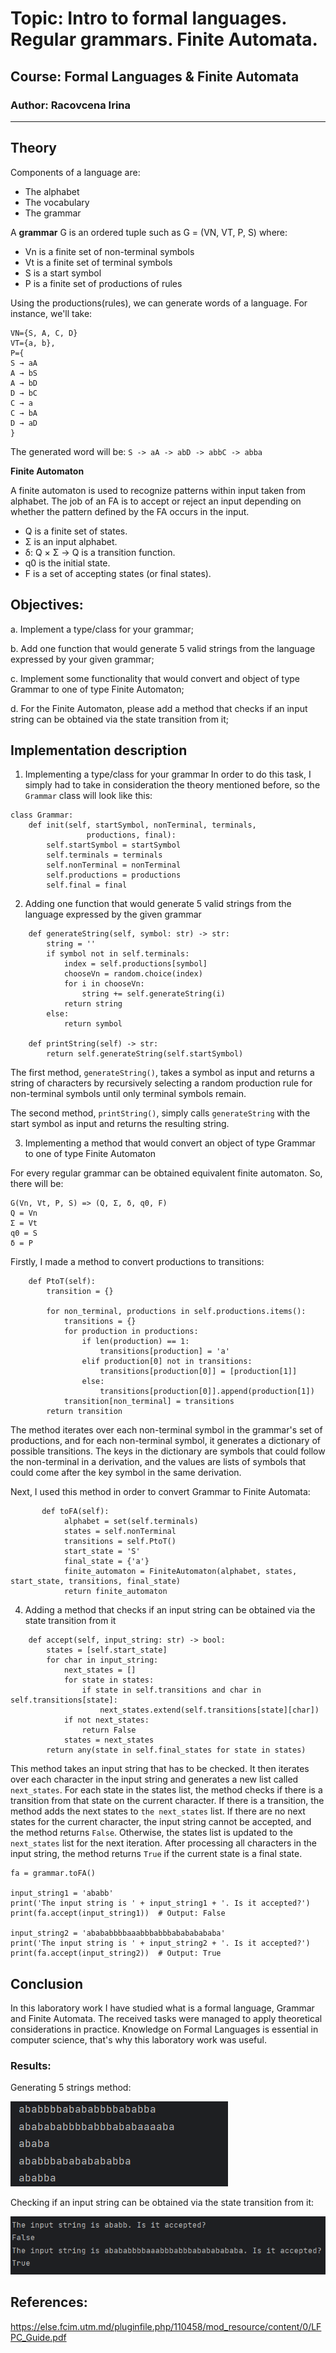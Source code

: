 # Topic: Intro to formal languages. Regular grammars. Finite Automata.
## Course: Formal Languages & Finite Automata
### Author: Racovcena Irina
____
## Theory
Components of a language are:
* The alphabet
* The vocabulary
* The grammar

A **grammar** G is an ordered tuple such as G = (VN, VT, P, S)
where:
* Vn is a finite set of non-terminal symbols
* Vt is a finite set of terminal symbols
* S is a start symbol
* P is a finite set of productions of rules

Using the productions(rules), we can generate words of a language.
For instance, we'll take:
```
VN={S, A, C, D}
VT={a, b},
P={
S → aA     
A → bS    
A → bD   
D → bC    
C → a   
C → bA   
D → aD
}
```
The generated word will be:
`S -> aA -> abD -> abbC -> abba`

**Finite Automaton**

A finite automaton is used to recognize patterns within input taken from alphabet. The job of an FA is to accept or reject an input depending on whether the pattern defined by the FA occurs in the input.
- Q is a finite set of states.
- Σ is an input alphabet.
- δ: Q × Σ → Q is a transition function.
- q0 is the initial state.
- F is a set of accepting states (or final states).


## Objectives:
a. Implement a type/class for your grammar;

b. Add one function that would generate 5 valid strings from the language expressed by your given grammar;

c. Implement some functionality that would convert and object of type Grammar to one of type Finite Automaton;

d. For the Finite Automaton, please add a method that checks if an input string can be obtained via the state transition from it;

## Implementation description
1. Implementing a type/class for your grammar
In order to do this task, I simply had to take in consideration the theory mentioned before, so the `Grammar` class will look like this:
```
class Grammar:
    def init(self, startSymbol, nonTerminal, terminals,
                 productions, final):
        self.startSymbol = startSymbol
        self.terminals = terminals
        self.nonTerminal = nonTerminal
        self.productions = productions
        self.final = final
```
2.  Adding one function that would generate 5 valid strings from the language expressed by the given grammar
```
    def generateString(self, symbol: str) -> str:
        string = ''
        if symbol not in self.terminals:
            index = self.productions[symbol]
            chooseVn = random.choice(index)
            for i in chooseVn:
                string += self.generateString(i)
            return string
        else:
            return symbol

    def printString(self) -> str:
        return self.generateString(self.startSymbol)
```
The first method, `generateString()`, takes a symbol as input and returns a string of characters by recursively selecting a random production rule for non-terminal symbols until only terminal symbols remain.

The second method, `printString()`, simply calls `generateString` with the start symbol as input and returns the resulting string.


3. Implementing a method that would convert an object of type Grammar to one of type Finite Automaton

For every regular grammar can be obtained equivalent finite
automaton. So, there will be:

```
G(Vn, Vt, P, S) => (Q, Σ, δ, q0, F) 
Q = Vn
Σ = Vt
q0 = S
δ = P
```
Firstly, I made a method to convert productions to transitions:
```
    def PtoT(self):
        transition = {}

        for non_terminal, productions in self.productions.items():
            transitions = {}
            for production in productions:
                if len(production) == 1:
                    transitions[production] = 'a'
                elif production[0] not in transitions:
                    transitions[production[0]] = [production[1]]
                else:
                    transitions[production[0]].append(production[1])
            transition[non_terminal] = transitions
        return transition
```
The method iterates over each non-terminal symbol in the grammar's set of productions, and for each non-terminal symbol, it generates a dictionary of possible transitions. The keys in the dictionary are symbols that could follow the non-terminal in a derivation, and the values are lists of symbols that could come after the key symbol in the same derivation.

Next, I used this method in order to convert Grammar to Finite Automata:

```
       def toFA(self):
            alphabet = set(self.terminals)
            states = self.nonTerminal
            transitions = self.PtoT()
            start_state = 'S'
            final_state = {'a'}
            finite_automaton = FiniteAutomaton(alphabet, states, start_state, transitions, final_state)
            return finite_automaton
```
4. Adding a method that checks if an input string can be obtained via the state transition from it
```    
    def accept(self, input_string: str) -> bool:
        states = [self.start_state]
        for char in input_string:
            next_states = []
            for state in states:
                if state in self.transitions and char in self.transitions[state]:
                    next_states.extend(self.transitions[state][char])
            if not next_states:
                return False
            states = next_states
        return any(state in self.final_states for state in states)
```

This method takes an input string that has to be checked. 
It then iterates over each character in the input string and 
generates a new list called `next_states`. For each state in the 
states list, the method checks if there is a transition from 
that state on the current character. If there is a transition, 
the method adds the next states to `the next_states` list. 
If there are no next states for the current character, 
the input string cannot be accepted, and the method 
returns `False`. Otherwise, the states list is updated to 
the `next_states` list for the next iteration.
After processing all characters in the input string, 
the method returns `True` if the current state is a final state.

```
fa = grammar.toFA()

input_string1 = 'ababb'
print('The input string is ' + input_string1 + '. Is it accepted?')
print(fa.accept(input_string1))  # Output: False

input_string2 = 'abababbbbaaabbbabbbabababababa'
print('The input string is ' + input_string2 + '. Is it accepted?')
print(fa.accept(input_string2))  # Output: True
```


## Conclusion
In this laboratory work I have studied what is a formal language, Grammar
and Finite Automata. The received tasks were managed to apply theoretical considerations in practice.
Knowledge on Formal Languages is essential in computer science, that's why this
laboratory work was useful.

### Results:

Generating 5 strings method:

![img_1.png](img_1.png)

Checking if an input string can be obtained via the state transition from it:

![img.png](img.png)


## References:
https://else.fcim.utm.md/pluginfile.php/110458/mod_resource/content/0/LFPC_Guide.pdf
